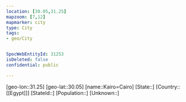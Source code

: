 ```yaml
---
location: [30.05,31.25]
mapzoom: [7,12] 
mapmarker: city 
type: City
tags:
- geo/City


SpocWebEntityId: 31253
isDeleted: false
confidential: public

---
```

[geo-lon::31.25]
[geo-lat::30.05]
[name::Kairo=Cairo]
[State::]
[Country::[[Egypt]]]
[StateId::]
[Population::]
[Unknown::]

